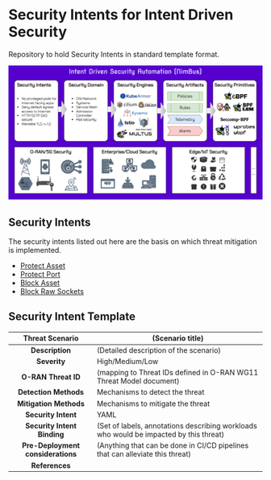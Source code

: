 # Security Intents for Intent Driven Security

Repository to hold Security Intents in standard template format.

![](res/nimbus.png)

## Security Intents

The security intents listed out here are the basis on which threat mitigation is implemented.

- [Protect Asset](intents/core/protectAsset.yaml)
- [Protect Port](intents/core/protectPort.yaml)
- [Block Asset](intents/core/blockAsset.yaml)
- [Block Raw Sockets](intents/core/blockRawSockets.yaml)

## Security Intent Template

| Threat Scenario | (Scenario title) |
|:---------------:|------------------------|
| **Description** | (Detailed description of the scenario) |
| **Severity** | High/Medium/Low |
| **O-RAN Threat ID** | (mapping to Threat IDs defined in O-RAN WG11 Threat Model document) |
| **Detection Methods** | Mechanisms to detect the threat |
| **Mitigation Methods** | Mechanisms to mitigate the threat |
| **Security Intent** | YAML |
| **Security Intent Binding** | (Set of labels, annotations describing workloads who would be impacted by this threat) |
| **Pre-Deployment considerations** | (Anything that can be done in CI/CD pipelines that can alleviate this threat) |
| **References** | |
